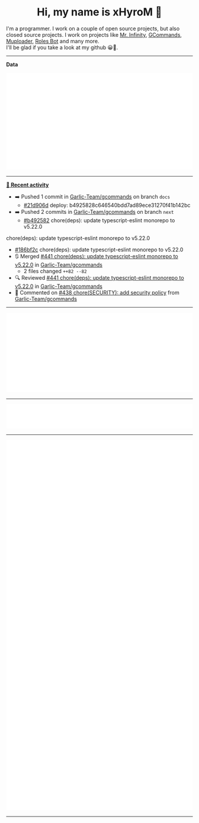 <p align="center">
    <!-- <img src="https://avatars.githubusercontent.com/u/56601352" width="192" alt="hyro's pfp" /> -->
    <h1 align="center">Hi, my name is xHyroM 👋</h1>
</p>

I'm a programmer. I work on a couple of open source projects, but also closed source projects. I work on projects like [Mr. Infinity](https://discord.com/oauth2/authorize?client_id=720321585625694239&scope=bot%20applications.commands&permissions=8&redirect_uri=https://blobs.gq/imanager&prompt=consent&response_type=code), [GCommands](https://github.com/Garlic-Team/GCommands), [Muploader](https://github.com/xHyroM/Muploder), [Roles Bot](https://github.com/xHyroM/roles-bot) and many more.  
I'll be glad if you take a look at my github 😀👀.

___
**Data**

<img src="https://github.com/xHyroM/xHyroM/blob/master/.cache/base.svg">

___

**[📰 Recent activity](https://github.com/xHyroM)**
* ➡️ Pushed 1 commit in [Garlic-Team/gcommands](https://github.com/Garlic-Team/gcommands) on branch `docs`
  * [#21d906d](https://github.com/Garlic-Team/gcommands/commit/21d906d) deploy: b4925828c646540bdd7ad89ece31270f41b142bc
* ➡️ Pushed 2 commits in [Garlic-Team/gcommands](https://github.com/Garlic-Team/gcommands) on branch `next`
  * [#b492582](https://github.com/Garlic-Team/gcommands/commit/b492582) chore(deps): update typescript-eslint monorepo to v5.22.0

chore(deps): update typescript-eslint monorepo to v5.22.0
  * [#186bf2c](https://github.com/Garlic-Team/gcommands/commit/186bf2c) chore(deps): update typescript-eslint monorepo to v5.22.0
* 🔃 Merged [#441 chore(deps): update typescript-eslint monorepo to v5.22.0](https://github.com/Garlic-Team/gcommands/pull/441) in [Garlic-Team/gcommands](https://github.com/Garlic-Team/gcommands)
  * 2 files changed `++82 --82`
* 🔍 Reviewed [#441 chore(deps): update typescript-eslint monorepo to v5.22.0](https://github.com/Garlic-Team/gcommands/pull/441) in [Garlic-Team/gcommands](https://github.com/Garlic-Team/gcommands)
* 💬 Commented on [#438 chore(SECURITY): add security policy](https://github.com/Garlic-Team/gcommands/issues/438) from [Garlic-Team/gcommands](https://github.com/Garlic-Team/gcommands)


___

<img src="https://github.com/xHyroM/xHyroM/blob/master/.cache/isocalendar.svg">

___

<img src="https://github.com/xHyroM/xHyroM/blob/master/.cache/languages.svg">

___

<img src="https://github.com/xHyroM/xHyroM/blob/master/.cache/achievements.svg">

___
